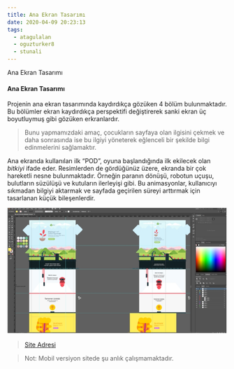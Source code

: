 ```yaml
---
title: Ana Ekran Tasarımı
date: 2020-04-09 20:23:13
tags:
  - atagulalan
  - oguzturker8
  - stunali
---
```


Ana Ekran Tasarımı

<!-- more -->

#### Ana Ekran Tasarımı

Projenin ana ekran tasarımında kaydırdıkça gözüken 4 bölüm bulunmaktadır. Bu bölümler ekran kaydırdıkça perspektifi değiştirerek sanki ekran üç boyutluymuş gibi gözüken erkranlardır.

> Bunu yapmamızdaki amaç, çocukların sayfaya olan ilgisini çekmek ve daha sonrasında ise bu ilgiyi yöneterek eğlenceli bir şekilde bilgi edinmelerini sağlamaktır.

Ana ekranda kullanılan ilk “POD”, oyuna başlandığında ilk ekilecek olan _bitkiyi_ ifade eder. Resimlerden de gördüğünüz üzere, ekranda bir çok hareketli nesne bulunmaktadır. Örneğin paranın dönüşü, robotun uçuşu, bulutların süzülüşü ve kutuların ilerleyişi gibi. Bu animasyonlar, kullanıcıyı sıkmadan bilgiyi aktarmak ve sayfada geçirilen süreyi arttırmak için tasarlanan küçük bileşenlerdir.

![Ana Ekran Tasarımı](./Ana-Ekran-Tasarimi/anaEkranTasarimi.jpg "Ana Ekran Tasarımı")

> [Site Adresi](https://pod.xava.me/)

> Not: Mobil versiyon sitede şu anlık çalışmamaktadır.
